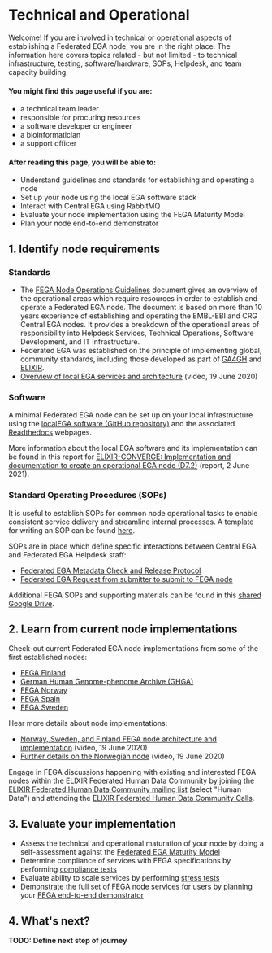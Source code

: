 # Technical and Operational

Welcome! If you are involved in technical or operational aspects of establishing a Federated EGA node, you are in the right place. The information here covers topics related - but not limited - to technical infrastructure, testing, software/hardware, SOPs, Helpdesk, and team capacity building.

#### You might find this page useful if you are:
- a technical team leader
- responsible for procuring resources 
- a software developer or engineer
- a bioinformatician
- a support officer

#### After reading this page, you will be able to:
- Understand guidelines and standards for establishing and operating a node
- Set up your node using the local EGA software stack
- Interact with Central EGA using RabbitMQ
- Evaluate your node implementation using the FEGA Maturity Model
- Plan your node end-to-end demonstrator

## 1. Identify node requirements

### Standards

- The [FEGA Node Operations Guidelines](https://ega-archive.org/files/EGA-Node-Operations-v2.pdf) document gives an overview of the operational areas which require resources in order to establish and operate a Federated EGA node. The document is based on more than 10 years experience of establishing and operating the EMBL-EBI and CRG Central EGA nodes. It provides a breakdown of the operational areas of responsibility into Helpdesk Services, Technical Operations, Software Development, and IT Infrastructure.
- Federated EGA was established on the principle of implementing global, community standards, including those developed as part of [GA4GH](https://www.ga4gh.org/) and [ELIXIR](https://elixir-europe.org/).
- [Overview of local EGA services and architecture](https://www.youtube.com/watch?v=k9R8W3V3ugU) (video, 19 June 2020)

### Software

A minimal Federated EGA node can be set up on your local infrastructure using the [localEGA software (GitHub repository)](https://github.com/EGA-archive/LocalEGA) and the associated [Readthedocs](https://localega.readthedocs.io/) webpages.

More information about the local EGA software and its implementation can be found in this report for [ELIXIR-CONVERGE: Implementation and documentation to create an operational EGA node (D7.2)](https://zenodo.org/record/4893191) (report, 2 June 2021).

### Standard Operating Procedures (SOPs)

It is useful to establish SOPs for common node operational tasks to enable consistent service delivery and streamline internal processes. A template for writing an SOP can be found [here](https://docs.google.com/document/d/1BWPL9I9PlWiea6k-vcDDwaMu3rM5FSdV_0n8u7hAQpg/edit?usp=sharing).

SOPs are in place which define specific interactions between Central EGA and Federated EGA Helpdesk staff:
- [Federated EGA Metadata Check and Release Protocol](https://docs.google.com/document/d/1v7l_ODdh-yxyhWl8Y8R3IZC2hEy5x8KgjBQmFyEyGgw/edit?usp=sharing)
- [Federated EGA Request from submitter to submit to FEGA node](https://docs.google.com/document/d/1c5YfLqGjCmRlG0NF9lsuU6IWUrCq4u8Ug3Ye5xMrxtI/edit?usp=sharing)

Additional FEGA SOPs and supporting materials can be found in this [shared Google Drive](https://drive.google.com/drive/folders/14yFvXOxRyGl-ENogIB5TdogIUdL-gmfk?usp=sharing).

## 2. Learn from current node implementations

Check-out current Federated EGA node implementations from some of the first established nodes:
- [FEGA Finland](https://research.csc.fi/-/fega)
- [German Human Genome-phenome Archive (GHGA)](https://www.ghga.de/)
- [FEGA Norway](https://ega.elixir.no/)
- [FEGA Spain](https://fega-test.bsc.es/docs/)
- [FEGA Sweden](https://nbis.se/infrastructure/sensitive-data-archive.html)

Hear more details about node implementations:
- [Norway, Sweden, and Finland FEGA node architecture and implementation](https://www.youtube.com/watch?v=eEoKmMKGCc4) (video, 19 June 2020)
- [Further details on the Norwegian node](https://www.youtube.com/watch?v=DSd_UJyqoGU) (video, 19 June 2020)

Engage in FEGA discussions happening with existing and interested FEGA nodes within the ELIXIR Federated Human Data Community by joining the [ELIXIR Federated Human Data Community mailing list](https://elixir-europe.org/intranet/join-groups) (select "Human Data") and attending the [ELIXIR Federated Human Data Community Calls](https://docs.google.com/document/d/10OwVvHbJ7i1gI1Iw4zmVsOs8kDrG077Y52juehiFcmU/edit).

## 3. Evaluate your implementation

- Assess the technical and operational maturation of your node by doing a self-assessment against the [Federated EGA Maturity Model](https://inab.github.io/fega-mm/)
- Determine compliance of services with FEGA specifications by performing [compliance tests](TBD)
- Evaluate ability to scale services by performing [stress tests](TBD)
- Demonstrate the full set of FEGA node services for users by planning your [FEGA end-to-end demonstrator](https://docs.google.com/document/d/1m7WDC112e73Kw79baZcsRsQOkAAGKtp_AiqJRhrgtUk/edit?usp=sharing)

## 4. What's next?

**TODO: Define next step of journey**
